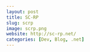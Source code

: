 ```yaml
---
layout: post
title: SC-RP
slug: scrp
image: scrp.png
website: http://sc-rp.net/
categories: [Dev, Blog, .net]
---
```

